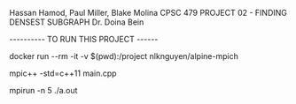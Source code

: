 Hassan Hamod, Paul Miller, Blake Molina 
CPSC 479 
PROJECT 02 - FINDING DENSEST SUBGRAPH 
Dr. Doina Bein

---------- TO RUN THIS PROJECT ------

docker run --rm -it -v $(pwd):/project nlknguyen/alpine-mpich

mpic++ -std=c++11 main.cpp

mpirun -n 5 ./a.out
